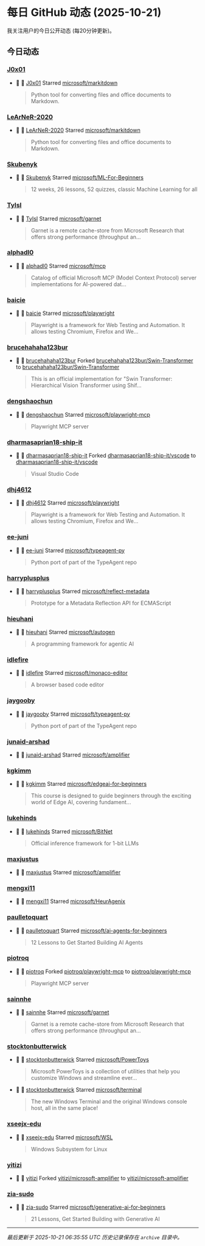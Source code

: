 # 每日 GitHub 动态 (2025-10-21)

我关注用户的今日公开动态 (每20分钟更新)。

## 今日动态

### [J0x01](https://github.com/J0x01)
- 🌟 👤 [J0x01](https://github.com/J0x01) Starred [microsoft/markitdown](https://github.com/microsoft/markitdown)
  > Python tool for converting files and office documents to Markdown.

### [LeArNeR-2020](https://github.com/LeArNeR-2020)
- 🌟 👤 [LeArNeR-2020](https://github.com/LeArNeR-2020) Starred [microsoft/markitdown](https://github.com/microsoft/markitdown)
  > Python tool for converting files and office documents to Markdown.

### [Skubenyk](https://github.com/Skubenyk)
- 🌟 👤 [Skubenyk](https://github.com/Skubenyk) Starred [microsoft/ML-For-Beginners](https://github.com/microsoft/ML-For-Beginners)
  > 12 weeks, 26 lessons, 52 quizzes, classic Machine Learning for all

### [TyIsI](https://github.com/TyIsI)
- 🌟 👤 [TyIsI](https://github.com/TyIsI) Starred [microsoft/garnet](https://github.com/microsoft/garnet)
  > Garnet is a remote cache-store from Microsoft Research that offers strong performance (throughput an...

### [alphadl0](https://github.com/alphadl0)
- 🌟 👤 [alphadl0](https://github.com/alphadl0) Starred [microsoft/mcp](https://github.com/microsoft/mcp)
  > Catalog of official Microsoft MCP (Model Context Protocol) server implementations for AI-powered dat...

### [baicie](https://github.com/baicie)
- 🌟 👤 [baicie](https://github.com/baicie) Starred [microsoft/playwright](https://github.com/microsoft/playwright)
  > Playwright is a framework for Web Testing and Automation. It allows testing Chromium, Firefox and We...

### [brucehahaha123bur](https://github.com/brucehahaha123bur)
- 🍴 👤 [brucehahaha123bur](https://github.com/brucehahaha123bur) Forked [brucehahaha123bur/Swin-Transformer](https://github.com/brucehahaha123bur/Swin-Transformer) to [brucehahaha123bur/Swin-Transformer](https://github.com/brucehahaha123bur/Swin-Transformer)
  > This is an official implementation for "Swin Transformer: Hierarchical Vision Transformer using Shif...

### [dengshaochun](https://github.com/dengshaochun)
- 🌟 👤 [dengshaochun](https://github.com/dengshaochun) Starred [microsoft/playwright-mcp](https://github.com/microsoft/playwright-mcp)
  > Playwright MCP server

### [dharmasaprian18-ship-it](https://github.com/dharmasaprian18-ship-it)
- 🍴 👤 [dharmasaprian18-ship-it](https://github.com/dharmasaprian18-ship-it) Forked [dharmasaprian18-ship-it/vscode](https://github.com/dharmasaprian18-ship-it/vscode) to [dharmasaprian18-ship-it/vscode](https://github.com/dharmasaprian18-ship-it/vscode)
  > Visual Studio Code

### [dhj4612](https://github.com/dhj4612)
- 🌟 👤 [dhj4612](https://github.com/dhj4612) Starred [microsoft/playwright](https://github.com/microsoft/playwright)
  > Playwright is a framework for Web Testing and Automation. It allows testing Chromium, Firefox and We...

### [ee-juni](https://github.com/ee-juni)
- 🌟 👤 [ee-juni](https://github.com/ee-juni) Starred [microsoft/typeagent-py](https://github.com/microsoft/typeagent-py)
  > Python port of part of the TypeAgent repo

### [harryplusplus](https://github.com/harryplusplus)
- 🌟 👤 [harryplusplus](https://github.com/harryplusplus) Starred [microsoft/reflect-metadata](https://github.com/microsoft/reflect-metadata)
  > Prototype for a Metadata Reflection API for ECMAScript

### [hieuhani](https://github.com/hieuhani)
- 🌟 👤 [hieuhani](https://github.com/hieuhani) Starred [microsoft/autogen](https://github.com/microsoft/autogen)
  > A programming framework for agentic AI

### [idlefire](https://github.com/idlefire)
- 🌟 👤 [idlefire](https://github.com/idlefire) Starred [microsoft/monaco-editor](https://github.com/microsoft/monaco-editor)
  > A browser based code editor

### [jaygooby](https://github.com/jaygooby)
- 🌟 👤 [jaygooby](https://github.com/jaygooby) Starred [microsoft/typeagent-py](https://github.com/microsoft/typeagent-py)
  > Python port of part of the TypeAgent repo

### [junaid-arshad](https://github.com/junaid-arshad)
- 🌟 👤 [junaid-arshad](https://github.com/junaid-arshad) Starred [microsoft/amplifier](https://github.com/microsoft/amplifier)

### [kgkimm](https://github.com/kgkimm)
- 🌟 👤 [kgkimm](https://github.com/kgkimm) Starred [microsoft/edgeai-for-beginners](https://github.com/microsoft/edgeai-for-beginners)
  > This course is designed to guide beginners through the exciting world of Edge AI, covering fundament...

### [lukehinds](https://github.com/lukehinds)
- 🌟 👤 [lukehinds](https://github.com/lukehinds) Starred [microsoft/BitNet](https://github.com/microsoft/BitNet)
  > Official inference framework for 1-bit LLMs

### [maxjustus](https://github.com/maxjustus)
- 🌟 👤 [maxjustus](https://github.com/maxjustus) Starred [microsoft/amplifier](https://github.com/microsoft/amplifier)

### [mengxi11](https://github.com/mengxi11)
- 🌟 👤 [mengxi11](https://github.com/mengxi11) Starred [microsoft/HeurAgenix](https://github.com/microsoft/HeurAgenix)

### [paulletoquart](https://github.com/paulletoquart)
- 🌟 👤 [paulletoquart](https://github.com/paulletoquart) Starred [microsoft/ai-agents-for-beginners](https://github.com/microsoft/ai-agents-for-beginners)
  > 12 Lessons to Get Started Building AI Agents

### [piotroq](https://github.com/piotroq)
- 🍴 👤 [piotroq](https://github.com/piotroq) Forked [piotroq/playwright-mcp](https://github.com/piotroq/playwright-mcp) to [piotroq/playwright-mcp](https://github.com/piotroq/playwright-mcp)
  > Playwright MCP server

### [sainnhe](https://github.com/sainnhe)
- 🌟 👤 [sainnhe](https://github.com/sainnhe) Starred [microsoft/garnet](https://github.com/microsoft/garnet)
  > Garnet is a remote cache-store from Microsoft Research that offers strong performance (throughput an...

### [stocktonbutterwick](https://github.com/stocktonbutterwick)
- 🌟 👤 [stocktonbutterwick](https://github.com/stocktonbutterwick) Starred [microsoft/PowerToys](https://github.com/microsoft/PowerToys)
  > Microsoft PowerToys is a collection of utilities that help you customize Windows and streamline ever...
- 🌟 👤 [stocktonbutterwick](https://github.com/stocktonbutterwick) Starred [microsoft/terminal](https://github.com/microsoft/terminal)
  > The new Windows Terminal and the original Windows console host, all in the same place!

### [xseejx-edu](https://github.com/xseejx-edu)
- 🌟 👤 [xseejx-edu](https://github.com/xseejx-edu) Starred [microsoft/WSL](https://github.com/microsoft/WSL)
  > Windows Subsystem for Linux

### [yitizi](https://github.com/yitizi)
- 🍴 👤 [yitizi](https://github.com/yitizi) Forked [yitizi/microsoft-amplifier](https://github.com/yitizi/microsoft-amplifier) to [yitizi/microsoft-amplifier](https://github.com/yitizi/microsoft-amplifier)

### [zia-sudo](https://github.com/zia-sudo)
- 🌟 👤 [zia-sudo](https://github.com/zia-sudo) Starred [microsoft/generative-ai-for-beginners](https://github.com/microsoft/generative-ai-for-beginners)
  > 21 Lessons, Get Started Building with Generative AI 


---
*最后更新于 2025-10-21 06:35:55 UTC*
*历史记录保存在 `archive` 目录中。*
